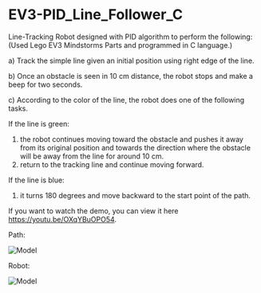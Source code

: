 # EV3-PID_Line_Follower_C

 Line-Tracking Robot designed with PID algorithm to perform the following: (Used Lego EV3 Mindstorms Parts and programmed in C language.)
 
  a) Track the simple line given an initial position using right edge of the line.
  
  b) Once an obstacle is seen in 10 cm distance, the robot stops and make a beep for two seconds.
  
  c) According to the color of the line, the robot does one of the following tasks. 

If the line is green:
   1. the robot continues moving toward the obstacle and pushes it away from its original position 
   and towards the direction where the obstacle will be away from the line for around 10 cm.
   2. return to the tracking line and continue moving forward. 

If the line is blue:
   1. it turns 180 degrees and move backward to the start point of the path. 

If you want to watch the demo, you can view it here https://youtu.be/OXqYBuOPO54. 
   
Path:

![Model](https://github.com/banveet-johal/EV3-PID_Line_Follower_C/blob/main/image/robot_path.PNG)

Robot:

![Model](https://github.com/banveet-johal/EV3-PID_Line_Follower_C/blob/main/image/robot.PNG)
